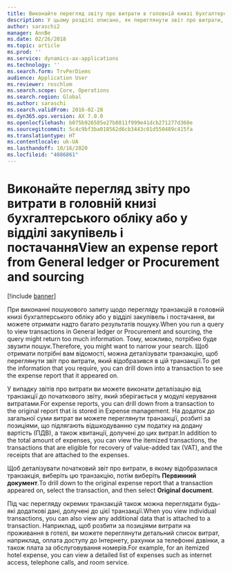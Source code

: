 ```yaml
---
title: Виконайте перегляд звіту про витрати в головній книзі бухгалтерського обліку або у відділі закупівель і постачання
description: У цьому розділі описано, як переглянути звіт про витрати, в якому відобразилася транзакція.
author: saraschi2
manager: AnnBe
ms.date: 02/26/2018
ms.topic: article
ms.prod: ''
ms.service: dynamics-ax-applications
ms.technology: ''
ms.search.form: TrvPerDiems
audience: Application User
ms.reviewer: roschlom
ms.search.scope: Core, Operations
ms.search.region: Global
ms.author: saraschi
ms.search.validFrom: 2016-02-28
ms.dyn365.ops.version: AX 7.0.0
ms.openlocfilehash: b075b926585e27b8811f999e41dcb271277d360e
ms.sourcegitcommit: 5c4c9bf3ba018562d6cb3443c01d550489c415fa
ms.translationtype: HT
ms.contentlocale: uk-UA
ms.lasthandoff: 10/16/2020
ms.locfileid: "4086861"
---
```

# <a name="view-an-expense-report-from-general-ledger-or-procurement-and-sourcing"></a><span data-ttu-id="88d47-103">Виконайте перегляд звіту про витрати в головній книзі бухгалтерського обліку або у відділі закупівель і постачання</span><span class="sxs-lookup"><span data-stu-id="88d47-103">View an expense report from General ledger or Procurement and sourcing</span></span>

[!include [banner](../includes/banner.md)]

<span data-ttu-id="88d47-104">При виконанні пошукового запиту щодо перегляду транзакцій в головній книзі бухгалтерського обліку або у відділі закупівель і постачання, ви можете отримати надто багато результатів пошуку.</span><span class="sxs-lookup"><span data-stu-id="88d47-104">When you run a query to view transactions in General ledger or Procurement and sourcing, the query might return too much information.</span></span> <span data-ttu-id="88d47-105">Тому, можливо, потрібно буде звузити пошук.</span><span class="sxs-lookup"><span data-stu-id="88d47-105">Therefore, you might want to narrow your search.</span></span> <span data-ttu-id="88d47-106">Щоб отримати потрібні вам відомості, можна деталізувати транзакцію, щоб переглянути звіт про витрати, який відобразився в цій транзакції.</span><span class="sxs-lookup"><span data-stu-id="88d47-106">To get the information that you require, you can drill down into a transaction to see the expense report that it appeared on.</span></span>

<span data-ttu-id="88d47-107">У випадку звітів про витрати ви можете виконати деталізацію від транзакції до початкового звіту, який зберігається у модулі керування витратами.</span><span class="sxs-lookup"><span data-stu-id="88d47-107">For expense reports, you can drill down from a transaction to the original report that is stored in Expense management.</span></span> <span data-ttu-id="88d47-108">На додаток до загальної суми витрат ви можете переглянути транзакції, розбиті за позиціями, що підлягають відшкодуванню сум податку на додану вартість (ПДВ), а також квитанції, долучені до цих витрат.</span><span class="sxs-lookup"><span data-stu-id="88d47-108">In addition to the total amount of expenses, you can view the itemized transactions, the transactions that are eligible for recovery of value-added tax (VAT), and the receipts that are attached to the expenses.</span></span>

<span data-ttu-id="88d47-109">Щоб деталізувати початковий звіт про витрати, в якому відобразилася транзакція, виберіть цю транзакцію, потім виберіть **Первинний документ**.</span><span class="sxs-lookup"><span data-stu-id="88d47-109">To drill down to the original expense report that a transaction appeared on, select the transaction, and then select **Original document**.</span></span>

<span data-ttu-id="88d47-110">Під час перегляду окремих транзакцій також можна переглядати будь-які додаткові дані, долучені до цієї транзакції.</span><span class="sxs-lookup"><span data-stu-id="88d47-110">When you view individual transactions, you can also view any additional data that is attached to a transaction.</span></span> <span data-ttu-id="88d47-111">Наприклад, щоб розбити за позиціями витрати на проживання в готелі, ви можете переглянути детальний список витрат, наприклад, оплата доступу до Інтернету, рахунки за телефонні дзвінки, а також плата за обслуговування номерів.</span><span class="sxs-lookup"><span data-stu-id="88d47-111">For example, for an itemized hotel expense, you can view a detailed list of expenses such as internet access, telephone calls, and room service.</span></span>
